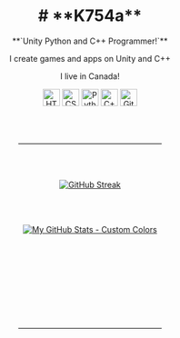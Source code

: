 <div style="text-align: center;">

  <h1># **K754a**</h1>

  <p>**`Unity Python and C++ Programmer!`**</p>

  <p>I create games and apps on Unity and C++</p>
  <p><a>I live in Canada!</a></p>

  <p>
    <img alt="HTML" width="30px" src="https://cdn.jsdelivr.net/gh/devicons/devicon/icons/html5/html5-plain.svg" />
    <img alt="CSS" width="30px" src="https://cdn.jsdelivr.net/gh/devicons/devicon/icons/css3/css3-plain.svg" />
    <img alt="Python" width="30px" src="https://cdn.jsdelivr.net/gh/devicons/devicon/icons/python/python-plain.svg" />
    <img alt="C++" width="30px" src="https://upload.wikimedia.org/wikipedia/commons/thumb/1/18/ISO_C%2B%2B_Logo.svg/1822px-ISO_C%2B%2B_Logo.svg.png" />
    <img alt="GitHub" width="30px" src="https://upload.wikimedia.org/wikipedia/commons/thumb/c/c2/GitHub_Invertocat_Logo.svg/1200px-GitHub_Invertocat_Logo.svg.png" />
  </p>

  <br><br>

  <hr style="border: 1px solid #EBEBEB; width: 50%; margin: 0 auto;"/>

  <br><br>

  <a href="https://git.io/streak-stats">
    <img src="https://streak-stats.demolab.com?user=K754a&hide_border=true&date_format=M%20j%5B%2C%20Y%5D&dates=EBEBEB&border=EB5454&stroke=EBEBEB00&ring=EBA539&fire=EB7026&currStreakNum=EBEBEB&sideNums=EBEBEB&currStreakLabel=EBEBEB&sideLabels=FFFFFF&excludeDaysLabel=EBEBEB&background=0D111700" alt="GitHub Streak" />
  </a>

  <br><br>

  <a href="https://github-readme-stats.vercel.app/api?username=k754a&show_icons=true&theme=transparent&bg_color=00000000&title_color=ffffff&text_color=ffffff&icon_color=ffffff&ring_color=EBA539&stroke_color=EB7026&hide_border=true">
    <img src="https://github-readme-stats.vercel.app/api?username=k754a&show_icons=true&theme=transparent&bg_color=00000000&title_color=ffffff&text_color=ffffff&icon_color=ffffff&ring_color=EBA539&stroke_color=EB7026&hide_border=true" alt="My GitHub Stats - Custom Colors" />
  </a>

</div>

<br><br><br><br><br><br><br><br>

<div style="text-align: center;">

  <hr style="border: 1px solid #EBEBEB; width: 50%; margin: 0 auto;"/>

</div>
